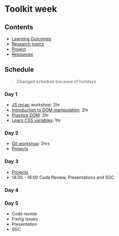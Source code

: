 # Toolkit week

## Contents

- [Learning Outcomes](./learning-outcomes.md)
- [Research topics](./research-afternoon.md)
- [Project](./project.md)
- [Resources](./resources)

## Schedule
> Changed schedule because of holidays

### Day 1

- [JS recap](https://github.com/WebAhead/js-recap) workshop: 2hr
- [Introduction to DOM manipulation](./dom-intro.md): 2hr
- [Practice DOM](https://github.com/WebAhead/practice-dom): 2hr
- [Learn CSS variables](https://github.com/WebAhead/master-reference/blob/master/coursebook/week-2/dom-manipulation-ws.md): 1hr

### Day 2

- [Git workshop](https://github.com/foundersandcoders/git-workflow-workshop-for-two): 2hrs
- [Projects](https://github.com/WebAhead/master-reference/blob/master/coursebook/week-2/project.md)

### Day 3
 - [Projects](https://github.com/WebAhead/master-reference/blob/master/coursebook/week-2/project.md)
 - 14:00 - 18:00 Code Review, Presentations and SGC 

### Day 4
 
### Day 5
- Code review
- Fixing issues
- Presentation
- SGC
